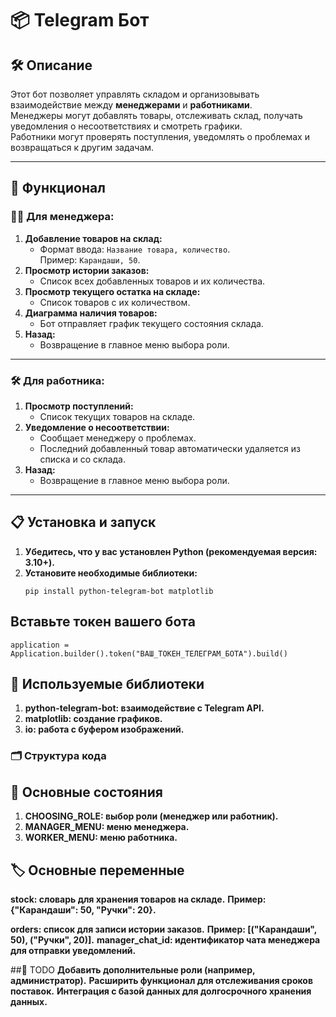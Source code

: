 # 📦 Telegram Бот

## 🛠️ Описание
Этот бот позволяет управлять складом и организовывать взаимодействие между **менеджерами** и **работниками**.  
Менеджеры могут добавлять товары, отслеживать склад, получать уведомления о несоответствиях и смотреть графики.  
Работники могут проверять поступления, уведомлять о проблемах и возвращаться к другим задачам.

---

## 🚀 Функционал

### 👩‍💼 Для менеджера:
1. **Добавление товаров на склад:**
   - Формат ввода: `Название товара, количество`.  
     Пример: `Карандаши, 50`.
2. **Просмотр истории заказов:**
   - Список всех добавленных товаров и их количества.
3. **Просмотр текущего остатка на складе:**
   - Список товаров с их количеством.
4. **Диаграмма наличия товаров:**
   - Бот отправляет график текущего состояния склада.
5. **Назад:**
   - Возвращение в главное меню выбора роли.

---

### 🛠️ Для работника:
1. **Просмотр поступлений:**
   - Список текущих товаров на складе.
2. **Уведомление о несоответствии:**
   - Сообщает менеджеру о проблемах.  
   - Последний добавленный товар автоматически удаляется из списка и со склада.
3. **Назад:**
   - Возвращение в главное меню выбора роли.

---

## 📋 Установка и запуск

1. **Убедитесь, что у вас установлен Python (рекомендуемая версия: 3.10+).**
2. **Установите необходимые библиотеки:**
   ```
   pip install python-telegram-bot matplotlib
   ```
## Вставьте токен вашего бота
   ```
   application = Application.builder().token("ВАШ_ТОКЕН_ТЕЛЕГРАМ_БОТА").build()
   ```
## 🧩 Используемые библиотеки
1. **python-telegram-bot: взаимодействие с Telegram API.**
2. **matplotlib: создание графиков.**
3. **io: работа с буфером изображений.**

### 🗂️ Структура кода
## 📍 Основные состояния
1. **CHOOSING_ROLE: выбор роли (менеджер или работник).**
2. **MANAGER_MENU: меню менеджера.**
3. **WORKER_MENU: меню работника.**

## 🏷️ Основные переменные
**stock: словарь для хранения товаров на складе.**
**Пример: {"Карандаши": 50, "Ручки": 20}.**

**orders: список для записи истории заказов.**
**Пример: [("Карандаши", 50), ("Ручки", 20)].**
**manager_chat_id: идентификатор чата менеджера для отправки уведомлений.**

##🔧 TODO
**Добавить дополнительные роли (например, администратор).**
**Расширить функционал для отслеживания сроков поставок.**
**Интеграция с базой данных для долгосрочного хранения данных.**

